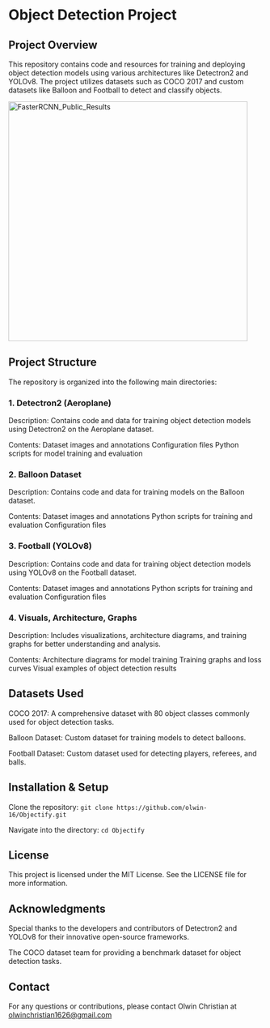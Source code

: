 # Object Detection Project

## Project Overview

This repository contains code and resources for training and deploying object detection models using various architectures like Detectron2 and YOLOv8. The project utilizes datasets such as COCO 2017 and custom datasets like Balloon and Football to detect and classify objects.

<img width="473" alt="FasterRCNN_Public_Results" src="https://github.com/user-attachments/assets/11f7e837-07d1-4a4f-badc-216c547cc612">

## Project Structure

The repository is organized into the following main directories:

### 1. Detectron2 (Aeroplane)

Description: Contains code and data for training object detection models using Detectron2 on the Aeroplane dataset.

Contents:
Dataset images and annotations
Configuration files
Python scripts for model training and evaluation

### 2. Balloon Dataset

Description: Contains code and data for training models on the Balloon dataset.

Contents:
Dataset images and annotations
Python scripts for training and evaluation
Configuration files

### 3. Football (YOLOv8)

Description: Contains code and data for training object detection models using YOLOv8 on the Football dataset.

Contents:
Dataset images and annotations
Python scripts for training and evaluation
Configuration files

### 4. Visuals, Architecture, Graphs

Description: Includes visualizations, architecture diagrams, and training graphs for better understanding and analysis.

Contents:
Architecture diagrams for model training
Training graphs and loss curves
Visual examples of object detection results

## Datasets Used

COCO 2017: A comprehensive dataset with 80 object classes commonly used for object detection tasks.

Balloon Dataset: Custom dataset for training models to detect balloons.

Football Dataset: Custom dataset used for detecting players, referees, and balls.

## Installation & Setup

Clone the repository:
`git clone https://github.com/olwin-16/Objectify.git`

Navigate into the directory:
`cd Objectify`

## License

This project is licensed under the MIT License. See the LICENSE file for more information.

## Acknowledgments

Special thanks to the developers and contributors of Detectron2 and YOLOv8 for their innovative open-source frameworks.

The COCO dataset team for providing a benchmark dataset for object detection tasks.

## Contact

For any questions or contributions, please contact Olwin Christian at olwinchristian1626@gmail.com

